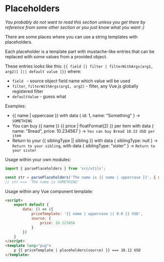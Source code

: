 # Placeholders

*You probably do not want to read this section unless you get there by reference from some other section or you just know what you want :)*

There are some places where you can use a string templates with placeholders.

Each placeholder is a template part with mustache-like entries that can be replaced with some values from a provided object.

These entries looks like this:
`{{ field [| filter | filterWithArgs(arg1, arg2)] [|| default value ]}}`
where:
* `field ` - source object field name which value will be used
* `filter`, `filterWithArgs(arg1, arg2)` - filter, any Vue.js globally registered filter
* `defaultValue` - guess what

Examples:
* {{ name | uppercase }} with data { id: 1, name: "Something" } -> `SOMETHING`
* You can buy {{ name }} {{ price | floatFormat(2) }} per item with data { name: "Bread", price: 10.234567 } -> `You can buy Bread 10.23 USD per item`
* Return to your {{ siblingType || sibling }} with data { siblingType: null } -> `Return to your sibling`, with data { siblingType: "sister" } -> `Return to your sister`

Usage within your own modules:

```javascript
import { parsePlaceholders } from 'src/utils';

const str = parsePlaceholders('The name is {{ name | uppercase }}', { name: 'Something' });
// str === 'The name is SOMETHING'
```

Usage within any Vue component template:

```html
<script>
    export default {
        data: () => ({
            priceTemplate: '{{ name | uppercase || 0.0 }} USD',
            source: {
                price: 10.123456
            }
        })
    }
</script>
<template lang="pug">
    p {{ priceTemplate | placeholders(source) }} === 10.12 USD
</template>
```
